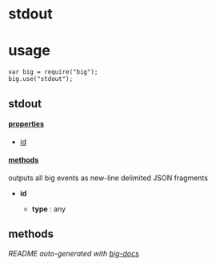 # stdout


# usage

    var big = require("big");
    big.use("stdout");

## stdout

#### [properties](#stdout-properties)

  - [id](#stdout-properties-id)


#### [methods](#stdout-methods)


outputs all big events as new-line delimited JSON fragments

- **id** 

  - **type** : any


<a name="stdout-methods"></a> 

## methods 


*README auto-generated with [big-docs](https://github.com/bigcompany/big/tree/master/resources/docs)*